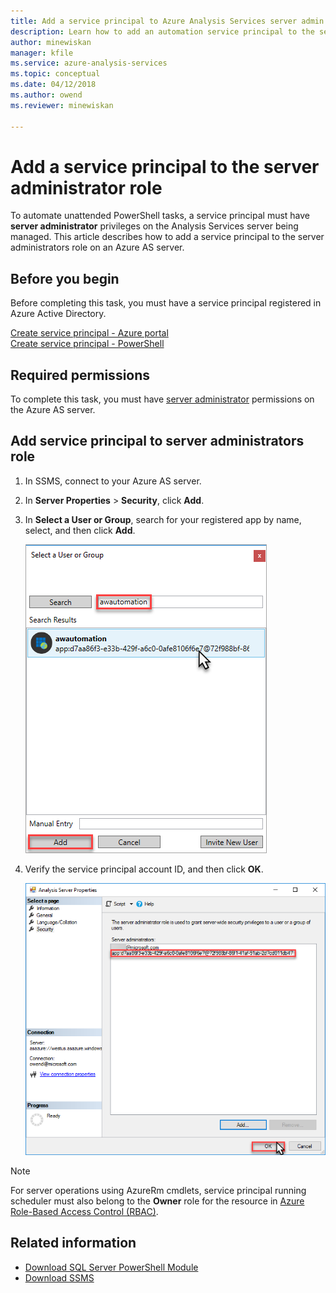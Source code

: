 ```yaml
---
title: Add a service principal to Azure Analysis Services server admin role | Microsoft Docs
description: Learn how to add an automation service principal to the server admin role
author: minewiskan
manager: kfile
ms.service: azure-analysis-services
ms.topic: conceptual
ms.date: 04/12/2018
ms.author: owend
ms.reviewer: minewiskan

---
```


# Add a service principal to the server administrator role 

 To automate unattended PowerShell tasks, a service principal must have **server administrator** privileges on the Analysis Services server being managed. This article describes how to add a service principal to the server administrators role on an Azure AS server.

## Before you begin
Before completing this task, you must have a service principal registered in Azure Active Directory.

[Create service principal - Azure portal](../azure-resource-manager/resource-group-create-service-principal-portal.md)   
[Create service principal - PowerShell](../azure-resource-manager/resource-group-authenticate-service-principal.md)

## Required permissions
To complete this task, you must have [server administrator](analysis-services-server-admins.md) permissions on the Azure AS server. 

## Add service principal to server administrators role

1. In SSMS, connect to your Azure AS server.
2. In **Server Properties** > **Security**, click **Add**.
3. In **Select a User or Group**, search for your registered app by name, select, and then click **Add**.

    ![Search for service principal account](./media/analysis-services-addservprinc-admins/aas-add-sp-ssms-picker.png)

4. Verify the service principal account ID, and then click **OK**.
    
    ![Search for service principal account](./media/analysis-services-addservprinc-admins/aas-add-sp-ssms-add.png)


> [!NOTE]
> For server operations using AzureRm cmdlets, service principal running scheduler must also belong to the **Owner** role for the resource in [Azure Role-Based Access Control (RBAC)](../role-based-access-control/overview.md). 

## Related information

* [Download SQL Server PowerShell Module](https://docs.microsoft.com/sql/ssms/download-sql-server-ps-module)   
* [Download SSMS](https://docs.microsoft.com/sql/ssms/download-sql-server-management-studio-ssms)   


